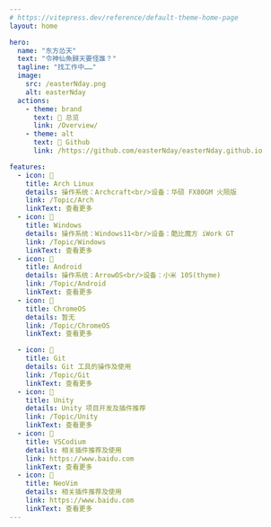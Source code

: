 ```yaml
---
# https://vitepress.dev/reference/default-theme-home-page
layout: home

hero:
  name: "东方怂天"
  text: "令神仙魚歸天要怪誰？"
  tagline: "找工作中……"
  image:
    src: /easterNday.png
    alt: easterNday
  actions:
    - theme: brand
      text:  总览
      link: /Overview/
    - theme: alt
      text:  Github
      link: /https://github.com/easterNday/easterNday.github.io

features:
  - icon: 
    title: Arch Linux
    details: 操作系统：Archcraft<br/>设备：华硕 FX80GM 火陨版
    link: /Topic/Arch
    linkText: 查看更多
  - icon: 
    title: Windows
    details: 操作系统：Windows11<br/>设备：酷比魔方 iWork GT
    link: /Topic/Windows
    linkText: 查看更多
  - icon: 
    title: Android
    details: 操作系统：ArrowOS<br/>设备：小米 10S(thyme)
    link: /Topic/Android
    linkText: 查看更多
  - icon: 
    title: ChromeOS
    details: 暂无
    link: /Topic/ChromeOS
    linkText: 查看更多

  - icon: 
    title: Git
    details: Git 工具的操作及使用
    link: /Topic/Git
    linkText: 查看更多
  - icon: 
    title: Unity
    details: Unity 项目开发及插件推荐
    link: /Topic/Unity
    linkText: 查看更多
  - icon: 
    title: VSCodium
    details: 相关插件推荐及使用
    link: https://www.baidu.com
    linkText: 查看更多
  - icon: 
    title: NeoVim
    details: 相关插件推荐及使用
    link: https://www.baidu.com
    linkText: 查看更多
---
```


